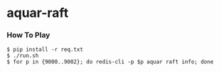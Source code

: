 # aquar-raft

### How To Play

    $ pip install -r req.txt
    $ ./run.sh
    $ for p in {9000..9002}; do redis-cli -p $p aquar raft info; done
